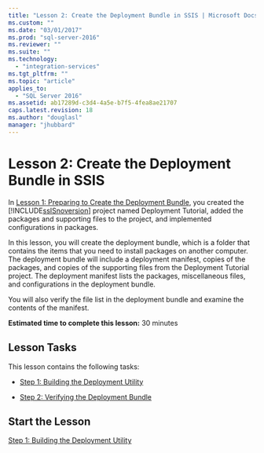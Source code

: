 ```yaml
---
title: "Lesson 2: Create the Deployment Bundle in SSIS | Microsoft Docs"
ms.custom: ""
ms.date: "03/01/2017"
ms.prod: "sql-server-2016"
ms.reviewer: ""
ms.suite: ""
ms.technology: 
  - "integration-services"
ms.tgt_pltfrm: ""
ms.topic: "article"
applies_to: 
  - "SQL Server 2016"
ms.assetid: ab17289d-c3d4-4a5e-b7f5-4fea8ae21707
caps.latest.revision: 18
ms.author: "douglasl"
manager: "jhubbard"
---
```

# Lesson 2: Create the Deployment Bundle in SSIS
In [Lesson 1: Preparing to Create the Deployment Bundle](../../integration-services/tutorials/lesson-1-preparing-to-create-the-deployment-bundle.md), you created the [!INCLUDE[ssISnoversion](../../advanced-analytics/r-services/includes/ssisnoversion-md.md)] project named Deployment Tutorial, added the packages and supporting files to the project, and implemented configurations in packages.  
  
In this lesson, you will create the deployment bundle, which is a folder that contains the items that you need to install packages on another computer. The deployment bundle will include a deployment manifest, copies of the packages, and copies of the supporting files from the Deployment Tutorial project. The deployment manifest lists the packages, miscellaneous files, and configurations in the deployment bundle.  
  
You will also verify the file list in the deployment bundle and examine the contents of the manifest.  
  
**Estimated time to complete this lesson:** 30 minutes  
  
## Lesson Tasks  
This lesson contains the following tasks:  
  
-   [Step 1: Building the Deployment Utility](../Topic/Step%201:%20Building%20the%20Deployment%20Utility.md)  
  
-   [Step 2: Verifying the Deployment Bundle](../Topic/Step%202:%20Verifying%20the%20Deployment%20Bundle.md)  
  
## Start the Lesson  
[Step 1: Building the Deployment Utility](../Topic/Step%201:%20Building%20the%20Deployment%20Utility.md)  
  
  
  
